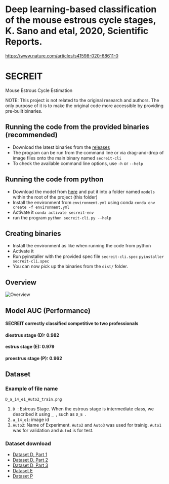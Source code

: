 # Deep learning-based classification of the mouse estrous cycle stages, K. Sano and etal, 2020, Scientific Reports.
https://www.nature.com/articles/s41598-020-68611-0

# SECREIT
Mouse Estrous Cycle Estimation

NOTE: This project is not related to the original research and authors. The only purpose of it is to make the original code more accessible by providing pre-built binaries.

## Running the code from the provided binaries (recommended)
- Download the latest binaries from the [releases](https://github.com/uncle-ben-devel/Secreit/releases/latest)
- The program can be run from the command line or via drag-and-drop of image files onto the main binary named ```secreit-cli```
- To check the available command line options, use ```-h``` or ```--help```

## Running the code from python
- Download the model from [here](https://opac.ll.chiba-u.jp/da/curator/108041/weights.hdf5) and put it into a folder named ```models``` within the root of the project (this folder)
- Install the environment from ```environment.yml``` using conda
```conda env create -f environment.yml```
- Activate it
```conda activate secreit-env```
- run the program
```python secreit-cli.py --help```

## Creating binaries
- Install the environment as like when running the code from python
- Activate it
- Run pyinstaller with the provided spec file ```secreit-cli.spec```
```pyinstaller secreit-cli.spec```
- You can now pick up the binaries from the ```dist/``` folder.

## Overview
![Overview](https://github.com/uncle-ben-devel/Secreit/blob/master/Example/Overview.png)

## Model AUC (Performance)
#### SECREIT correctly classified competitive to two professionals
#### diestrus stage (D): 0.982 
#### estrus stage (E): 0.979
#### proestrus stage (P): 0.962

## Dataset
### Example of file name
```D_a_14_e1_Auto2_train.png```
1. ```D ```: Estrous Stage. When the estrous stage is intermediate class, we described it using  ```_ ```, such as  ```D_E ```.
1. ```a_14_e1```: image id
1. ```Auto2```: Name of Experiment. ```Auto2``` and ```Auto3``` was used for trainig. ```Auto1``` was for validation and ```Auto4``` is for test. 
### Dataset download
- [Dataset D, Part 1](https://opac.ll.chiba-u.jp/da/curator/108041/D_part1.zip)
- [Dataset D, Part 2](https://opac.ll.chiba-u.jp/da/curator/108041/D_part2.zip)
- [Dataset D, Part 3](https://opac.ll.chiba-u.jp/da/curator/108041/D_part3.zip)
- [Dataset E](https://opac.ll.chiba-u.jp/da/curator/108041/E.zip)
- [Dataset P](https://opac.ll.chiba-u.jp/da/curator/108041/P.zip)